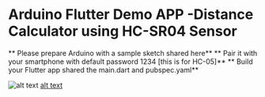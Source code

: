 # Arduino Flutter Demo APP -Distance Calculator using HC-SR04 Sensor
 
** Please prepare Arduino with a sample sketch shared here**
** Pair it with your smartphone with default password 1234 [this is for HC-05]**
** Build your Flutter app shared the main.dart and pubspec.yaml**

![alt text](https://github.com/prax78/Arduino_Flutter_Sensor/blob/master/Screenshot_20200922-195239.png)
[alt text](https://github.com/prax78/Arduino_Flutter_Sensor/blob/master/ARDUINO_OP.gif)
